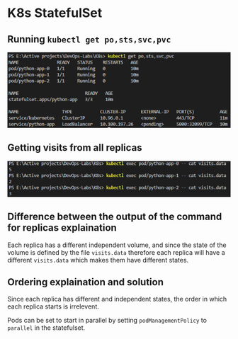 # K8s StatefulSet

## Running `kubectl get po,sts,svc,pvc`

![kubectl get po,sts,svc,pvc](./Images/13/1.png)

## Getting visits from all replicas

![visits](./Images/13/2.png)

## Difference between the output of the command for replicas explaination

Each replica has a different independent volume, and since the state of the volume is defined by the file `visits.data` therefore each replica will have a different `visits.data` which makes them have different states.

## Ordering explaination and solution

Since each replica has different and independent states, the order in which each replica starts is irrelevent.

Pods can be set to start in parallel by setting `podManagementPolicy` to `parallel` in the statefulset.
